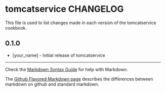 # tomcatservice CHANGELOG

This file is used to list changes made in each version of the tomcatservice cookbook.

## 0.1.0
- [your_name] - Initial release of tomcatservice

- - -
Check the [Markdown Syntax Guide](http://daringfireball.net/projects/markdown/syntax) for help with Markdown.

The [Github Flavored Markdown page](http://github.github.com/github-flavored-markdown/) describes the differences between markdown on github and standard markdown.
